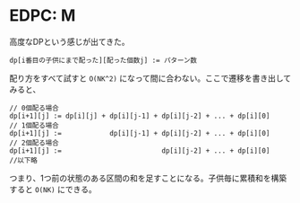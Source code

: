 # EDPC: M

高度なDPという感じが出てきた。

```
dp[i番目の子供にまで配った][配った個数j] := パターン数
```

配り方をすべて試すと `O(NK^2)` になって間に合わない。ここで遷移を書き出してみると、
```
// 0個配る場合
dp[i+1][j] := dp[i][j] + dp[i][j-1] + dp[i][j-2] + ... + dp[i][0]
// 1個配る場合
dp[i+1][j] :=            dp[i][j-1] + dp[i][j-2] + ... + dp[i][0]
// 2個配る場合
dp[i+1][j] :=                         dp[i][j-2] + ... + dp[i][0]
//以下略
```

つまり、1つ前の状態のある区間の和を足すことになる。子供毎に累積和を構築すると `O(NK)` にできる。
